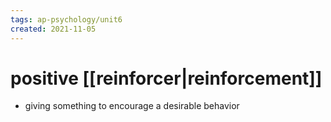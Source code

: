 ```yaml
---
tags: ap-psychology/unit6 
created: 2021-11-05
---
```


# positive [[reinforcer|reinforcement]]

- giving something to encourage a desirable behavior 
